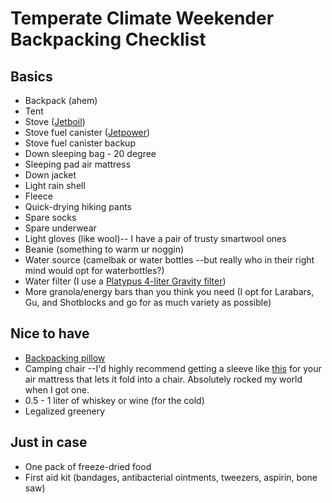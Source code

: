 # Temperate Climate Weekender Backpacking Checklist

## Basics
* Backpack (ahem)
* Tent
* Stove ([Jetboil](https://jetboil.johnsonoutdoors.com/stoves-systems/flash-cooking-system))
* Stove fuel canister ([Jetpower](https://www.academy.com/shop/pdp/jetboil-jetpower-isobutane-propane-fuel-canister)) 
* Stove fuel canister backup
* Down sleeping bag - 20 degree
* Sleeping pad air mattress
* Down jacket
* Light rain shell 
* Fleece
* Quick-drying hiking pants
* Spare socks
* Spare underwear
* Light gloves (like wool)-- I have a pair of trusty smartwool ones
* Beanie (something to warm ur noggin)
* Water source (camelbak or water bottles --but really who in their right mind would opt for waterbottles?)
* Water filter (I use a [Platypus 4-liter Gravity filter](https://www.rei.com/product/866422/platypus-gravityworks-water-filter-system-4-liter))
* More granola/energy bars than you think you need (I opt for Larabars, Gu, and Shotblocks and go for as much variety as possible)

## Nice to have
* [Backpacking pillow](https://www.nemoequipment.com/product/fillo/)
* Camping chair --I'd highly recommend getting a sleeve like [this](http://www.exped.com/norway/en/product-category/mats/chair-kit-m) for your air mattress that lets it fold into a chair. Absolutely rocked my world when I got one.
* 0.5 - 1 liter of whiskey or wine (for the cold)
* Legalized greenery

## Just in case
* One pack of freeze-dried food
* First aid kit (bandages, antibacterial ointments, tweezers, aspirin, bone saw)

